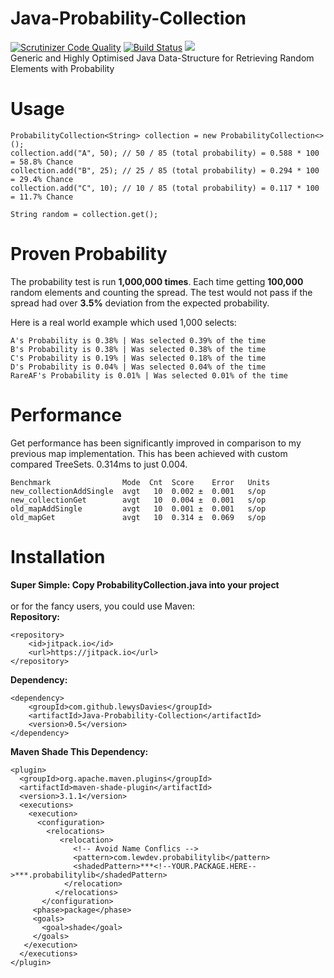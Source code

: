 # Java-Probability-Collection
[![Scrutinizer Code Quality](https://scrutinizer-ci.com/g/lewysDavies/Java-Probability-Collection/badges/quality-score.png?b=master)](https://scrutinizer-ci.com/g/lewysDavies/Java-Probability-Collection/?branch=master) [![Build Status](https://scrutinizer-ci.com/g/lewysDavies/Java-Probability-Collection/badges/build.png?b=master)](https://scrutinizer-ci.com/g/lewysDavies/Java-Probability-Collection/build-status/master) [![](https://jitpack.io/v/lewysDavies/Java-Probability-Collection.svg)](https://jitpack.io/#lewysDavies/Java-Probability-Collection)<br>
Generic and Highly Optimised Java Data-Structure for Retrieving Random Elements with Probability

# Usage
```
ProbabilityCollection<String> collection = new ProbabilityCollection<>();
collection.add("A", 50); // 50 / 85 (total probability) = 0.588 * 100 = 58.8% Chance
collection.add("B", 25); // 25 / 85 (total probability) = 0.294 * 100 = 29.4% Chance
collection.add("C", 10); // 10 / 85 (total probability) = 0.117 * 100 = 11.7% Chance

String random = collection.get();
```

# Proven Probability
The probability test is run **1,000,000 times**. Each time getting **100,000** random elements and counting the spread. The test would not pass if the spread had over **3.5%** deviation from the expected probability.

Here is a real world example which used 1,000 selects:
```
A's Probability is 0.38% | Was selected 0.39% of the time
B's Probability is 0.38% | Was selected 0.38% of the time
C's Probability is 0.19% | Was selected 0.18% of the time
D's Probability is 0.04% | Was selected 0.04% of the time
RareAF's Probability is 0.01% | Was selected 0.01% of the time
```

# Performance
Get performance has been significantly improved in comparison to my previous map implementation. This has been achieved with custom compared TreeSets. 
0.314ms to just 0.004.
```
Benchmark                Mode  Cnt  Score    Error   Units
new_collectionAddSingle  avgt   10  0.002 ±  0.001   s/op
new_collectionGet        avgt   10  0.004 ±  0.001   s/op
old_mapAddSingle         avgt   10  0.001 ±  0.001   s/op
old_mapGet               avgt   10  0.314 ±  0.069   s/op
```

# Installation
**Super Simple: Copy ProbabilityCollection.java into your project**<br><br>
or for the fancy users, you could use Maven:<br>
**Repository:**
```
<repository>
    <id>jitpack.io</id>
    <url>https://jitpack.io</url>
</repository>
```
**Dependency:**
```
<dependency>
    <groupId>com.github.lewysDavies</groupId>
    <artifactId>Java-Probability-Collection</artifactId>
    <version>0.5</version>
</dependency>
```
**Maven Shade This Dependency:**
```
<plugin>
  <groupId>org.apache.maven.plugins</groupId>
  <artifactId>maven-shade-plugin</artifactId>
  <version>3.1.1</version>
  <executions>
    <execution>
      <configuration>
        <relocations>
           <relocation>
              <!-- Avoid Name Conflics -->
              <pattern>com.lewdev.probabilitylib</pattern>
              <shadedPattern>***<!--YOUR.PACKAGE.HERE-->***.probabilitylib</shadedPattern>
            </relocation>
          </relocations>
       </configuration>
     <phase>package</phase>
     <goals>
       <goal>shade</goal>
     </goals>
   </execution>
  </executions>
</plugin>
```
